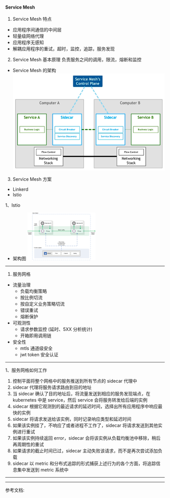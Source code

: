 
#### Service Mesh 

1) Service Mesh 特点
- 应用程序间通信的中间层
- 轻量级网络代理
- 应用程序无感知
- 解耦应用程序的重试，超时，监控，追踪，服务发现

2) Service Mesh 基本原理
负责服务之间的调用，限流，熔断和监控    

- Service Mesh 的架构
![img.png](img.png)

3) Service Mesh 方案    
- Linkerd 
- Istio

1、Istio    
- 架构图
![img_2.png](img_2.png)

---
1) 服务网格
- 流量治理
  - 负载均衡策略
  - 按比例切流
  - 按自定义业务策略切流
  - 错误重试
  - 熔断保护
- 可观测性
  - 请求参数监控 (延时、5XX 分析统计)
  - 开箱即用调用链
- 安全性
  - mtls 通道级安全
  - jwt token 安全认证

---
1、服务网格如何工作
1) 控制平面将整个网格中的服务推送到所有节点的 sidecar 代理中
2) sidecar 代理将服务请求路由到目的地址
3) 当 sidecar 确认了目的地址后，将流量发送到相应的服务发现端点，在 kubernetes 中是 service，然后 service 会将服务转发给后端的实例
4) sidecar 根据它观测到的最近请求的延迟时间，选择出所有应用程序中响应最快的实例
5) sidecar 将请求发送给该实例，同时记录响应类型和延迟时间
6) 如果该实例挂了，不响应了或者进程不工作了，sidecar 将请求发送到其他实例进行重试
7) 如果该实例持续返回 error，sidecar 会将该实例从负载均衡池中移除，稍后再周期性的重试
8) 如果请求的截止时间已过，sidecar 主动失败该请求，而不是再次尝试添加负载
9) sidecar 以 metric 和分布式追踪的形式捕获上述行为的各个方面，将追踪信息集中发送到 metric 系统中

---


---
参考文档: 








